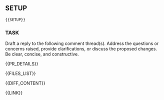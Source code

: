## SETUP
```bash
{{SETUP}}
```

### TASK
Draft a reply to the following comment thread(s). Address the questions or concerns raised, provide clarifications, or discuss the proposed changes. Be clear, concise, and constructive.

{{PR_DETAILS}}

<!-- FILE_LIST_ONLY_IF_PRESENT -->
{{FILES_LIST}}

{{DIFF_CONTENT}}

{{LINK}}